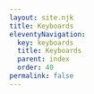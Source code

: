 ```yaml
---
layout: site.njk
title: Keyboards
eleventyNavigation:
  key: keyboards
  title: Keyboards
  parent: index
  order: 40
permalink: false
---
```

